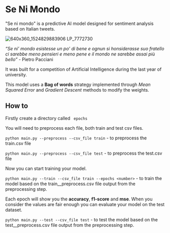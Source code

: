 # Se Ni Mondo

"Se ni mondo" is a predictive AI model designed for sentiment analysis based on Italian tweets.

![640x360_1524829883906 LP_7772730](https://github.com/user-attachments/assets/1ab47899-06dc-4bc4-a21a-e7478c535251)

_“Se ni’ mondo esistesse un po’ di bene
e ognun si honsiderasse suo fratello
ci sarebbe meno pensieri e meno pene
e il mondo ne sarebbe assai più bello”_ - Pietro Pacciani

It was built for a competition of Artificial Intelligence during the last year of university.

This model uses a **Bag of words** strategy implemented through *Mean Squared Error* and *Gradient Descent* methods to modify the weights.
## How to

Firstly create a directory called ` epochs`

You will need to preprocess each file, both train and test csv files.

`python main.py --preprocess --csv_file train` - to preprocess the train.csv file

`python main.py --preprocess --csv_file test` - to preprocess the test.csv file

Now you can start training your model.

`python main.py --train --csv_file train --epochs <number>` - to train the model based on the train__preprocess.csv file output from the preprocessing step.

Each epoch will show you the **accuracy**, **f1-score** and **mse**. When you consider the values are fair enough you can evaluate your model on the test dataset.

`python main.py --test --csv_file test` - to test the model based on the test__preprocess.csv file output from the preprocessing step.
